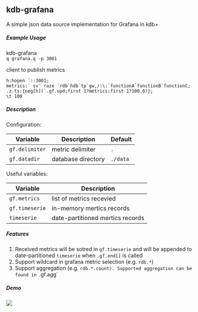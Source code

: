 ## kdb-grafana
A simple json data source implementation for Grafana in kdb+
  

##### Example Usage
kdb-grafana  
```q grafana.q -p 3001```  
  
client to publish metrics
```
h:hopen `::3001;
metrics:` sv' raze `rdb`hdb`tp`gw,/:\:`functionA`functionB`functionC;
.z.ts:{neg[h](`.gf.upd;first 1?metrics;first 1?100.0)};
\t 100
```

##### Description
Configuration:   

| Variable      | Description       | Default |
| ------------- | ----------------- | ------- |
| `gf.delimiter`| metric delimiter  | `.`     |
| `gf.datadir`  | database directory| `./data`|


Useful variables:

| Variable      | Description                     |
| ------------- | ------------------------------- | 
| `gf.metrics`  | list of metrics recevied        |
| `gf.timeserie`| in-memory mertics records       | 
| `timeserie`   | date-partitioned mertics records|
  
  
##### Features
1. Received metrics will be sotred in `gf.timeserie` and will be appended to date-partitioned `timeserie` when `.gf.end[]` is called
2. Support wildcard in grafana metric selection (e.g. `rdb.*`)
3. Support aggregation (e.g. `rdb.*.count). Supported aggregation can be found in `.gf.agg`

##### Demo
<img src="demo.png">
